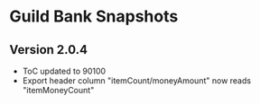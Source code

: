 # Guild Bank Snapshots
## Version 2.0.4
- ToC updated to 90100
- Export header column "itemCount/moneyAmount" now reads "itemMoneyCount"